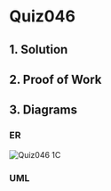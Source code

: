 # Quiz046

## 1. Solution

## 2. Proof of Work

## 3. Diagrams

### ER
![Quiz046 1C](https://github.com/AntGra25/unit3-CS24/assets/142757981/c0d90f8a-9303-4a19-a70d-e45bfa99d928)

### UML
